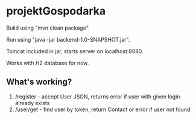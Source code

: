 # projektGospodarka

Build using "mvn clean package".

Run using "java -jar backend-1.0-SNAPSHOT.jar".

Tomcat included in jar, starts server on localhost:8080.

Works with H2 database for now.

## What's working?
1. /register - accept User JSON, returns error if user with given login already exists
2. /user/get - find user by token, return Contact or error if user not found
